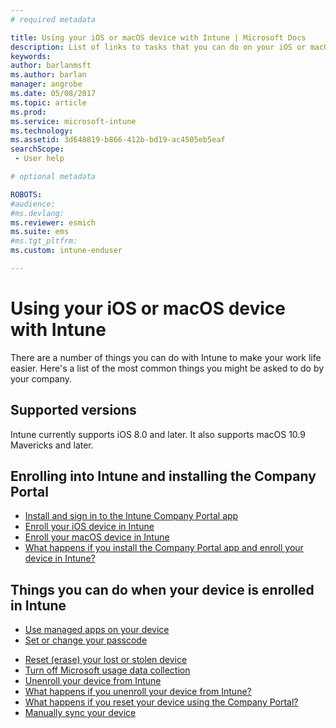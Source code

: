 ```yaml
---
# required metadata

title: Using your iOS or macOS device with Intune | Microsoft Docs
description: List of links to tasks that you can do on your iOS or macOS mobile device when the device is enrolled in Intune
keywords:
author: barlanmsft
ms.author: barlan
manager: angrobe
ms.date: 05/08/2017
ms.topic: article
ms.prod:
ms.service: microsoft-intune
ms.technology:
ms.assetid: 3d648819-b866-412b-bd19-ac4505eb5eaf
searchScope:
 - User help

# optional metadata

ROBOTS:  
#audience:
#ms.devlang:
ms.reviewer: esmich
ms.suite: ems
#ms.tgt_pltfrm:
ms.custom: intune-enduser

---
```


# Using your iOS or macOS device with Intune

There are a number of things you can do with Intune to make your work life easier. Here's a list of the most common things you might be asked to do by your company.

## Supported versions

Intune currently supports iOS 8.0 and later. It also supports macOS 10.9 Mavericks and later. 

## Enrolling into Intune and installing the Company Portal

- [Install and sign in to the Intune Company Portal app](https://ppe.docs.microsoft.com/jinhwaIntune/install-and-sign-in-to-the-intune-company-portal-app-ios)
- [Enroll your iOS device in Intune](https://ppe.docs.microsoft.com/jinhwaIntune/enroll-your-device-in-intune-ios)
- [Enroll your macOS device in Intune](https://ppe.docs.microsoft.com/jinhwaIntune/enroll-your-device-in-intune-macos)
- [What happens if you install the Company Portal app and enroll your device in Intune?](https://ppe.docs.microsoft.com/jinhwaIntune/what-happens-if-you-install-the-Company-Portal-app-and-enroll-your-device-in-intune-ios)

## Things you can do when your device is enrolled in Intune

- [Use managed apps on your device](https://ppe.docs.microsoft.com/jinhwaIntune/use-managed-apps-on-your-device-ios)
- [Set or change your passcode](https://ppe.docs.microsoft.com/jinhwaIntune/set-or-change-your-passcode-ios)
<!--- [Reset (erase) your lost or stolen device](https://ppe.docs.microsoft.com/jinhwaIntune/reset-erase-your-lost-or-stolen-device-ios) -->
- [Reset (erase) your lost or stolen device](https://ppe.docs.microsoft.com/jinhwaIntune/reset-erase-your-device-cpwebsite)
- [Turn off Microsoft usage data collection](https://ppe.docs.microsoft.com/jinhwaIntune/turn-off-microsoft-usage-data-collection-ios)
- [Unenroll your device from Intune](https://ppe.docs.microsoft.com/jinhwaIntune/unenroll-your-device-from-intune-ios)
- [What happens if you unenroll your device from Intune?](https://ppe.docs.microsoft.com/jinhwaIntune/what-happens-if-you-unenroll-your-device-from-intune-ios)
- [What happens if you reset your device using the Company Portal?](https://ppe.docs.microsoft.com/jinhwaIntune/what-happens-if-you-reset-your-device-using-the-company-portal-ios)
- [Manually sync your device](https://ppe.docs.microsoft.com/jinhwaIntune/sync-your-device-manually-ios)
